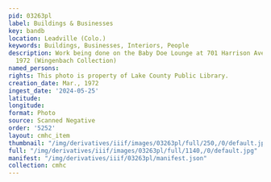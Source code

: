 ```yaml
---
pid: 03263pl
label: Buildings & Businesses
key: bandb
location: Leadville (Colo.)
keywords: Buildings, Businesses, Interiors, People
description: Work being done on the Baby Doe Lounge at 701 Harrison Avenue in March
  1972 (Wingenbach Collection)
named_persons: 
rights: This photo is property of Lake County Public Library.
creation_date: Mar., 1972
ingest_date: '2024-05-25'
latitude: 
longitude: 
format: Photo
source: Scanned Negative
order: '5252'
layout: cmhc_item
thumbnail: "/img/derivatives/iiif/images/03263pl/full/250,/0/default.jpg"
full: "/img/derivatives/iiif/images/03263pl/full/1140,/0/default.jpg"
manifest: "/img/derivatives/iiif/03263pl/manifest.json"
collection: cmhc
---
```

